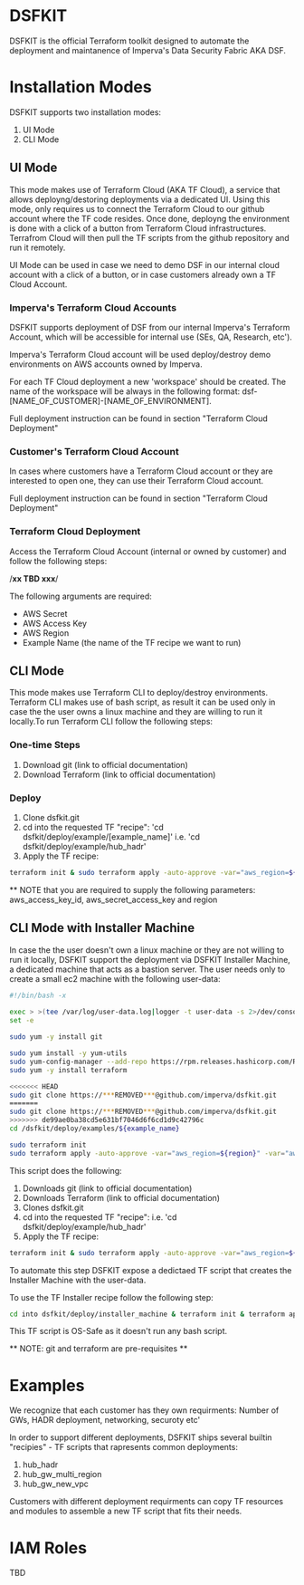 # DSFKIT
DSFKIT is the official Terraform toolkit designed to automate the deployment and maintanence of Imperva's Data Security Fabric AKA DSF.

# Installation Modes
DSFKIT supports two installation modes:
1. UI Mode
2. CLI Mode

## UI Mode
This mode makes use of Terraform Cloud (AKA TF Cloud), a service that allows deployng/destoring deployments via a dedicated UI.
Using this mode, only requires us to connect the Terraform Cloud to our github account where the TF code resides.
Once done, deployng the environment is done with a click of a button from Terraform Cloud infrastructures. 
Terrafrom Cloud will then pull the TF scripts from the github repository and run it remotely.

UI Mode can be used in case we need to demo DSF in our internal cloud account with a click of a button, or in case customers already own a TF Cloud Account.

### Imperva's Terraform Cloud Accounts
DSFKIT supports deployment of DSF from our internal Imperva's Terraform Account, which will be accessible for internal use (SEs, QA, Research, etc').

Imperva's Terraform Cloud account will be used deploy/destroy demo environments on AWS accounts owned by Imperva.

For each TF Cloud deployment a new 'workspace' should be created.
The name of the workspace will be always in the following format: dsf-[NAME_OF_CUSTOMER]-[NAME_OF_ENVIRONMENT].

Full deployment instruction can be found in section "Terraform Cloud Deployment"

### Customer's Terraform Cloud Account
In cases where customers have a Terraform Cloud account or they are interested to open one, they can use their Terraform Cloud account.

Full deployment instruction can be found in section "Terraform Cloud Deployment"

### Terraform Cloud Deployment
Access the Terraform Cloud Account (internal or owned by customer) and follow the following steps:

/****xx TBD xxx****/

The following arguments are required:
- AWS Secret 
- AWS Access Key
- AWS Region
- Example Name (the name of the TF recipe we want to run)


## CLI Mode
This mode makes use Terraform CLI to deploy/destroy environments.
Terraform CLI makes use of bash script, as result it can be used only in case the the user owns a linux machine and they are willing to run it locally.To run Terraform CLI follow the following steps:

### One-time Steps
1. Download git (link to official documentation)
2. Download Terraform (link to official documentation)

### Deploy
1. Clone dsfkit.git
2. cd into the requested TF "recipe": 
'cd dsfkit/deploy/example/[example_name]'
i.e. 'cd dsfkit/deploy/example/hub_hadr'
3. Apply the TF recipe: 

```bash
terraform init & sudo terraform apply -auto-approve -var="aws_region=${region}" -var="aws_access_key_id=${access_key}" -var="aws_secret_access_key=${secret_key}"
```


** NOTE that you are required to supply the following parameters: aws_access_key_id, aws_secret_access_key and region

## CLI Mode with Installer Machine
In case the the user doesn't own a linux machine or they are not willing to run it locally, DSFKIT support the deployment via DSFKIT Installer Machine, a dedicated machine that acts as a bastion server.
The user needs only to create a small ec2 machine with the following user-data:


```bash
#!/bin/bash -x 
 
exec > >(tee /var/log/user-data.log|logger -t user-data -s 2>/dev/console) 2>&1
set -e

sudo yum -y install git

sudo yum install -y yum-utils
sudo yum-config-manager --add-repo https://rpm.releases.hashicorp.com/RHEL/hashicorp.repo
sudo yum -y install terraform

<<<<<<< HEAD
sudo git clone https://***REMOVED***@github.com/imperva/dsfkit.git
=======
sudo git clone https://***REMOVED***@github.com/imperva/dsfkit.git
>>>>>>> de99ae0ba38cd5e631bf7046d6f6cd1d9c42796c
cd /dsfkit/deploy/examples/${example_name}

sudo terraform init
sudo terraform apply -auto-approve -var="aws_region=${region}" -var="aws_access_key_id=${access_key}" -var="aws_secret_access_key=${secret_key}"
```

This script does the following:
1. Downloads git (link to official documentation)
2. Downloads Terraform (link to official documentation)
3. Clones dsfkit.git
4. cd into the requested TF "recipe": i.e. 'cd dsfkit/deploy/example/hub_hadr'
5. Apply the TF recipe:

```bash
terraform init & sudo terraform apply -auto-approve -var="aws_region=${region}" -var="aws_access_key_id=${access_key}" -var="aws_secret_access_key=${secret_key}"
```

To automate this step DSFKIT expose a dedictaed TF script that creates the Installer Machine with the user-data. 

To use the TF Installer recipe follow the following step:

```bash
cd into dsfkit/deploy/installer_machine & terraform init & terraform apply
```

This TF script is OS-Safe as it doesn't run any bash script.

** NOTE: git and terraform are pre-requisites **

# Examples
We recognize that each customer has they own requirments:
Number of GWs, HADR deployment, networking, securoty etc'

In order to support different deployments, DSFKIT ships several builtin "recipies" - TF scripts that rapresents common deployments:
1. hub_hadr
2. hub_gw_multi_region
3. hub_gw_new_vpc

Customers with different deployment requirments can copy TF resources and modules to assemble a new TF script that fits their needs.



# IAM Roles
TBD